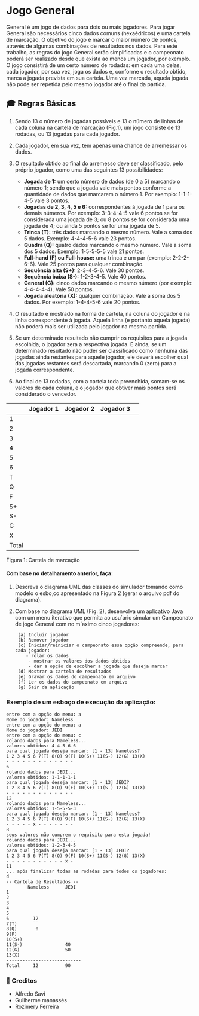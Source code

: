 ﻿# Jogo General 
	
General é um jogo de dados para dois ou mais jogadores. Para jogar General são necessários cinco
dados comuns (hexaédricos) e uma cartela de marcação. O objetivo do jogo é marcar o maior
número de pontos, através de algumas combinações de resultados nos dados.
Para este trabalho, as regras do jogo General serão simplificadas e o campeonato poderá ser
realizado desde que exista ao menos um jogador, por exemplo. O jogo consistirá de um certo
número de rodadas: em cada uma delas, cada jogador, por sua vez, joga os dados e, conforme o
resultado obtido, marca a jogada prevista em sua cartela. Uma vez marcada, aquela jogada não
pode ser repetida pelo mesmo jogador até o final da partida.

## 🎓 Regras Básicas

1) Sendo 13 o número de jogadas possíveis e 13 o número  de linhas de cada coluna na cartela
de marcação (Fig.1), um jogo consiste de 13 rodadas, ou 13 jogadas para cada jogador.

2) Cada jogador, em sua vez, tem apenas uma chance de arremessar os dados.

3) O resultado obtido ao final do arremesso deve ser classificado, pelo próprio jogador, como
uma das seguintes 13 possibilidades:
	* **Jogada de 1:** um certo número de dados (de 0 a 5) marcando o número 1; sendo que a
jogada vale mais pontos conforme a quantidade de dados que marcarem o número 1.
Por exemplo: 1-1-1-4-5 vale 3 pontos.
	* **Jogadas de 2, 3, 4, 5 e 6:** correspondentes à jogada de 1 para os demais números. Por
exemplo: 3-3-4-4-5 vale 6 pontos se for considerada uma jogada de 3; ou 8 pontos se
for considerada uma jogada de 4; ou ainda 5 pontos se for uma jogada de 5.
	* **Trinca (T):** três dados marcando o mesmo número. Vale a soma dos 5 dados. Exemplo:
4-4-4-5-6 vale 23 pontos.
	* **Quadra (Q):** quatro dados marcando o mesmo número. Vale a soma dos 5 dados. Exemplo:
1-5-5-5-5 vale 21 pontos.
	* **Full-hand (F) ou Full-house:** uma trinca e um par (exemplo: 2-2-2-6-6). Vale 25 pontos
para qualquer combinação.
	* **Sequência alta (S+):** 2-3-4-5-6. Vale 30 pontos.
	* **Sequência baixa (S-):** 1-2-3-4-5. Vale 40 pontos.
	* **General (G):** cinco dados marcando o mesmo número (por exemplo: 4-4-4-4-4). Vale 50
pontos.
	* **Jogada aleatória (X):** qualquer combinação. Vale a soma dos 5 dados. Por exemplo:
1-4-4-5-6 vale 20 pontos.

4) O resultado é mostrado na forma de cartela, na coluna do jogador e na linha correspondente
à jogada. Aquela linha (e portanto aquela jogada) não poderá mais ser utilizada pelo jogador
na mesma partida. 

5) Se um determinado resultado não cumprir os requisitos para a jogada escolhida, o jogador
zera a respectiva jogada. E ainda, se um determinado resultado não puder ser classificado
como nenhuma das jogadas ainda restantes para aquele jogador, ele deverá escolher qual das
jogadas restantes será descartada, marcando 0 (zero) para a jogada correspondente.

6) Ao final de 13 rodadas, com a cartela toda preenchida, somam-se os valores de cada coluna,
e o jogador que obtiver mais pontos será considerado o vencedor.

|       | Jogador 1 | Jogador 2 | Jogador 3 |   |
|-------|-----------|-----------|-----------|---|
| 1     |           |           |           |   |
| 2     |           |           |           |   |
| 3     |           |           |           |   |
| 4     |           |           |           |   |
| 5     |           |           |           |   |
| 6     |           |           |           |   |
| T     |           |           |           |   |
| Q     |           |           |           |   |
| F     |           |           |           |   |
| S+    |           |           |           |   |
| S-    |           |           |           |   |
| G     |           |           |           |   |
| X     |           |           |           |   |
| Total |           |           |           |   |
Figura 1: Cartela de marcação


#### Com base no detalhamento anterior, faça:
1. Descreva o diagrama UML das classes do simulador tomando como modelo o esbo¸co apresentado
na Figura 2 (gerar o arquivo pdf do diagrama).
2. Com base no diagrama UML (Fig. 2), desenvolva um aplicativo Java com um menu iterativo
que permita ao usu´ario simular um Campeonato de jogo General com no m´aximo cinco
jogadores:

		(a) Incluir jogador
		(b) Remover jogador
		(c) Iniciar/reiniciar o campeonato essa opção compreende, para cada jogador:
		   - rolar os dados
			- mostrar os valores dos dados obtidos
			- dar a opção de escolher a jogada que deseja marcar
		(d) Mostrar a cartela de resultados
		(e) Gravar os dados do campeonato em arquivo
		(f) Ler os dados do campeonato em arquivo
		(g) Sair da aplicação


### Exemplo de um esboço de execução da aplicação:
	entre com a opção do menu: a
	Nome do jogador: Nameless
	entre com a opção do menu: a
	Nome do jogador: JEDI
	entre com a opção do menu: c
	rolando dados para Nameless...
	valores obtidos: 4-4-5-6-6
	para qual jogada deseja marcar: [1 - 13] Nameless?
	1 2 3 4 5 6 7(T) 8(Q) 9(F) 10(S+) 11(S-) 12(G) 13(X)
	- - - - - - - - - - - - -
	6
	rolando dados para JEDI...
	valores obtidos: 1-1-1-1-1
	para qual jogada deseja marcar: [1 - 13] JEDI?
	1 2 3 4 5 6 7(T) 8(Q) 9(F) 10(S+) 11(S-) 12(G) 13(X)
	- - - - - - - - - - - - -
	12
	rolando dados para Nameless...
	valores obtidos: 1-5-5-5-3
	para qual jogada deseja marcar: [1 - 13] Nameless?
	1 2 3 4 5 6 7(T) 8(Q) 9(F) 10(S+) 11(S-) 12(G) 13(X)
	- - - - - x - - - - - - -
	8
	seus valores não cumprem o requisito para esta jogada!
	rolando dados para JEDI...
	valores obtidos: 1-2-3-4-5
	para qual jogada deseja marcar: [1 - 13] JEDI?
	1 2 3 4 5 6 7(T) 8(Q) 9(F) 10(S+) 11(S-) 12(G) 13(X)
	- - - - - - - - - - - x -
	11
	... após finalizar todas as rodadas para todos os jogadores:
	d
	-- Cartela de Resultados --
			Nameless      JEDI
	1
	2
	3
	4
	5
	6 		  12
	7(T)
	8(Q)       0
	9(F)
	10(S+)
	11(S-)                40
	12(G)                 50
	13(X)
	----------------------------
	Total     12          90




### 📝 Creditos
* Alfredo Savi
* Guilherme manassés
* Rozimery Ferreira